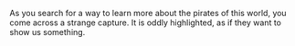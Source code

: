 As you search for a way to learn more about the pirates of this world, you come across a strange capture. It is oddly highlighted, as if they want to show us something.
